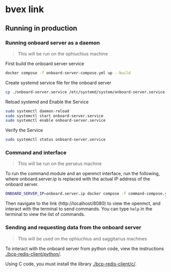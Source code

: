# bvex link

## Running in production

### Running onboard server as a daemon

> This will be run on the ophiuchius machine

First build the onboard server service
```bash
docker compose -f onboard-server-compose.yml up --build
```
Create systemd service file for the onboard server
```bash
cp ./onboard-server.service /etc/systemd/system/onboard-server.service
```
Reload systemd and Enable the Service
```bash
sudo systemctl daemon-reload
sudo systemctl start onboard-server.service
sudo systemctl enable onboard-server.service
```
Verify the Service
```bash
sudo systemctl status onboard-server.service
```

### Command and interface

> This will be run on the perseus machine

To run the command module and an openmct interface, run the following, where onboard.server.ip is replaced with the actual IP address of the onboard server.
```bash
ONBOARD_SERVER_IP=onboard.server.ip docker compose -f command-compose.yml up
```
Then navigate to the link (http://localhost/8080) to view the openmct, and interact with the terminal to send commands. You can type `help` in the terminal to view the list of commands.

### Sending and requesting data from the onboard server

> This will be used on the ophiuchius and saggitarius machines

To interact with the onboard server from python code, view the instructions [./bcp-redis-client/python/](./bcp-redis-client/python/).

Using C code, you must install the library [./bcp-redis-client/c/](./bcp-redis-client/c/).
